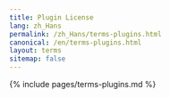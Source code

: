 ```yaml
---
title: Plugin License
lang: zh_Hans
permalink: /zh_Hans/terms-plugins.html
canonical: /en/terms-plugins.html
layout: terms
sitemap: false
---
```


{% include pages/terms-plugins.md %}
